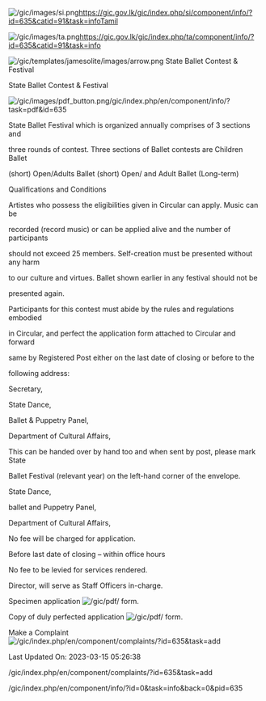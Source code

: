 <!-- Source: https://gic.gov.lk/gic/index.php/en/component/info/?id=635&catid=91&task=info -->

![/gic/images/si.png](/gic/images/si.png)https://gic.gov.lk/gic/index.php/si/component/info/?id=635&catid=91&task=infoTamil

![/gic/images/ta.png](/gic/images/ta.png)https://gic.gov.lk/gic/index.php/ta/component/info/?id=635&catid=91&task=info

![/gic/templates/jamesolite/images/arrow.png](/gic/templates/jamesolite/images/arrow.png) State Ballet Contest & Festival

State Ballet Contest & Festival

![/gic/images/pdf_button.png](/gic/images/pdf_button.png)/gic/index.php/en/component/info/?task=pdf&id=635

State Ballet Festival which is organized annually comprises of 3 sections and

three rounds of contest. Three sections of Ballet contests are Children Ballet

(short) Open/Adults Ballet (short) Open/ and Adult Ballet (Long-term)

Qualifications and Conditions

Artistes who possess the eligibilities given in Circular can apply. Music can be

recorded (record music) or can be applied alive and the number of participants

should not exceed 25 members. Self-creation must be presented without any harm

to our culture and virtues. Ballet shown earlier in any festival should not be

presented again.

Participants for this contest must abide by the rules and regulations embodied

in Circular, and perfect the application form attached to Circular and forward

same by Registered Post either on the last date of closing or before to the

following address:

Secretary,

State Dance,

Ballet & Puppetry Panel,

Department of Cultural Affairs,

This can be handed over by hand too and when sent by post, please mark State

Ballet Festival (relevant year) on the left-hand corner of the envelope.

State Dance,

ballet and Puppetry Panel,

Department of Cultural Affairs,

No fee will be charged for application.

Before last date of closing – within office hours

No fee to be levied for services rendered.

Director, will serve as Staff Officers in-charge.

Specimen application ![/gic/pdf/](/gic/pdf/) form.

Copy of duly perfected application ![/gic/pdf/](/gic/pdf/) form.

Make a Complaint ![/gic/index.php/en/component/complaints/?id=635&task=add](/gic/index.php/en/component/complaints/?id=635&task=add)

Last Updated On: 2023-03-15 05:26:38

/gic/index.php/en/component/complaints/?id=635&task=add

/gic/index.php/en/component/info/?id=0&task=info&back=0&pid=635